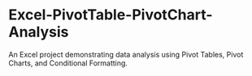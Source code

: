 # Excel-PivotTable-PivotChart-Analysis
An Excel project demonstrating data analysis using Pivot Tables, Pivot Charts, and Conditional Formatting.
